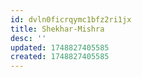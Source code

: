 ```yaml
---
id: dvln0ficrqymc1bfz2ri1jx
title: Shekhar-Mishra
desc: ''
updated: 1748827405585
created: 1748827405585
---
```

